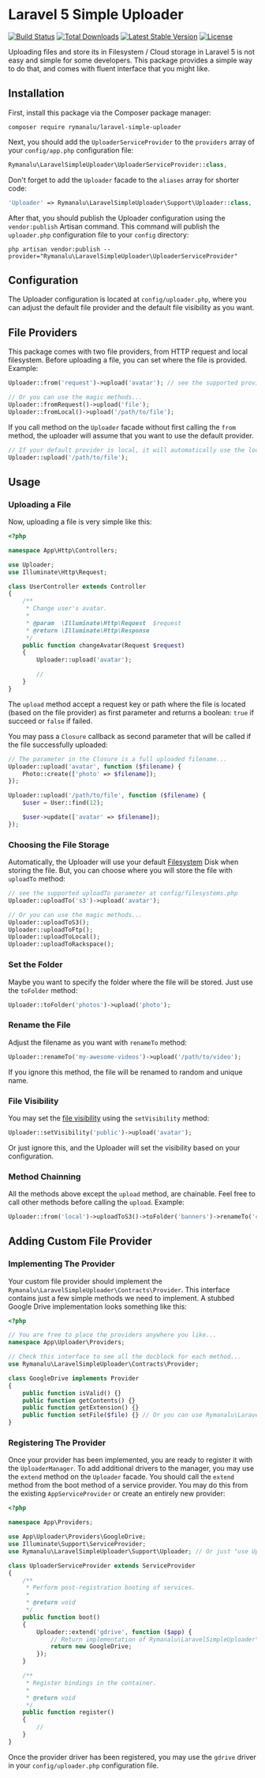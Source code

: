 # Laravel 5 Simple Uploader

[![Build Status](https://travis-ci.org/rymanalu/laravel-simple-uploader.svg?branch=1.0)](https://travis-ci.org/rymanalu/laravel-simple-uploader) [![Total Downloads](https://poser.pugx.org/rymanalu/laravel-simple-uploader/downloads)](https://packagist.org/packages/rymanalu/laravel-simple-uploader) [![Latest Stable Version](https://poser.pugx.org/rymanalu/laravel-simple-uploader/v/stable)](https://packagist.org/packages/rymanalu/laravel-simple-uploader) [![License](https://poser.pugx.org/rymanalu/laravel-simple-uploader/license)](https://packagist.org/packages/rymanalu/laravel-simple-uploader)

Uploading files and store its in Filesystem / Cloud storage in Laravel 5 is not easy and simple for some developers. This package provides a simple way to do that, and comes with fluent interface that you might like.

## Installation

First, install this package via the Composer package manager:
```
composer require rymanalu/laravel-simple-uploader
```

Next, you should add the `UploaderServiceProvider` to the `providers` array of your `config/app.php` configuration file:
```php
Rymanalu\LaravelSimpleUploader\UploaderServiceProvider::class,
```

Don't forget to add the `Uploader` facade to the `aliases` array for shorter code:
```php
'Uploader' => Rymanalu\LaravelSimpleUploader\Support\Uploader::class,
```

After that, you should publish the Uploader configuration using the `vendor:publish` Artisan command. This command will publish the `uploader.php` configuration file to your `config` directory:
```
php artisan vendor:publish --provider="Rymanalu\LaravelSimpleUploader\UploaderServiceProvider"
```

## Configuration
The Uploader configuration is located at `config/uploader.php`, where you can adjust the default file provider and the default file visibility as you want.

## File Providers
This package comes with two file providers, from HTTP request and local filesystem. Before uploading a file, you can set where the file is provided. Example:
```php
Uploader::from('request')->upload('avatar'); // see the supported providers at config/uploader.php

// Or you can use the magic methods...
Uploader::fromRequest()->upload('file');
Uploader::fromLocal()->upload('/path/to/file');
```
If you call method on the `Uploader` facade without first calling the `from` method, the uploader will assume that you want to use the default provider.
```php
// If your default provider is local, it will automatically use the local provider.
Uploader::upload('/path/to/file');
```

## Usage
### Uploading a File
Now, uploading a file is very simple like this:
```php
<?php

namespace App\Http\Controllers;

use Uploader;
use Illuminate\Http\Request;

class UserController extends Controller
{
    /**
     * Change user's avatar.
     *
     * @param  \Illuminate\Http\Request  $request
     * @return \Illuminate\Http\Response
     */
    public function changeAvatar(Request $request)
    {
        Uploader::upload('avatar');

        //
    }
}
```
The `upload` method accept a request key or path where the file is located (based on the file provider) as first parameter and returns a boolean: `true` if succeed or `false` if failed.

You may pass a `Closure` callback as second parameter that will be called if the file successfully uploaded:
```php
// The parameter in the Closure is a full uploaded filename...
Uploader::upload('avatar', function ($filename) {
    Photo::create(['photo' => $filename]);
});

Uploader::upload('/path/to/file', function ($filename) {
    $user = User::find(12);

    $user->update(['avatar' => $filename]);
});
```

### Choosing the File Storage
Automatically, the Uploader will use your default [Filesystem](https://laravel.com/docs/filesystem) Disk when storing the file. But, you can choose where you will store the file with `uploadTo` method:
```php
// see the supported uploadTo parameter at config/filesystems.php
Uploader::uploadTo('s3')->upload('avatar');

// Or you can use the magic methods...
Uploader::uploadToS3();
Uploader::uploadToFtp();
Uploader::uploadToLocal();
Uploader::uploadToRackspace();
```

### Set the Folder
Maybe you want to specify the folder where the file will be stored. Just use the `toFolder` method:
```php
Uploader::toFolder('photos')->upload('photo');
```

### Rename the File
Adjust the filename as you want with `renameTo` method:
```php
Uploader::renameTo('my-awesome-videos')->upload('/path/to/video');
```
If you ignore this method, the file will be renamed to random and unique name.

### File Visibility
You may set the [file visibility](https://laravel.com/docs/filesystem#file-visibility) using the `setVisibility` method:
```php
Uploader::setVisibility('public')->upload('avatar');
```
Or just ignore this, and the Uploader will set the visibility based on your configuration.

### Method Chainning
All the methods above except the `upload` method, are chainable. Feel free to call other methods before calling the `upload`. Example:
```php
Uploader::from('local')->uploadToS3()->toFolder('banners')->renameTo('cool-banner')->setVisibility('public')->upload('/path/to/banner');
```

## Adding Custom File Provider
### Implementing The Provider
Your custom file provider should implement the `Rymanalu\LaravelSimpleUploader\Contracts\Provider`. This interface contains just a few simple methods we need to implement. A stubbed Google Drive implementation looks something like this:

```php
<?php

// You are free to place the providers anywhere you like...
namespace App\Uploader\Providers;

// Check this interface to see all the docblock for each method...
use Rymanalu\LaravelSimpleUploader\Contracts\Provider;

class GoogleDrive implements Provider
{
    public function isValid() {}
    public function getContents() {}
    public function getExtension() {}
    public function setFile($file) {} // Or you can use Rymanalu\LaravelSimpleUploader\Support\FileSetter trait to implement this method...
}
```

### Registering The Provider
Once your provider has been implemented, you are ready to register it with the `UploaderManager`. To add additional drivers to the manager, you may use the `extend` method on the `Uploader` facade. You should call the `extend` method from the boot method of a service provider. You may do this from the existing `AppServiceProvider` or create an entirely new provider:

```php
<?php

namespace App\Providers;

use App\Uploader\Providers\GoogleDrive;
use Illuminate\Support\ServiceProvider;
use Rymanalu\LaravelSimpleUploader\Support\Uploader; // Or just "use Uploader;" if you register the facade in the aliases array in "config/app.php" before...

class UploaderServiceProvider extends ServiceProvider
{
    /**
     * Perform post-registration booting of services.
     *
     * @return void
     */
    public function boot()
    {
        Uploader::extend('gdrive', function ($app) {
            // Return implementation of Rymanalu\LaravelSimpleUploader\Contracts\Provider...
            return new GoogleDrive;
        });
    }

    /**
     * Register bindings in the container.
     *
     * @return void
     */
    public function register()
    {
        //
    }
}
```

Once the provider driver has been registered, you may use the `gdrive` driver in your `config/uploader.php` configuration file.
